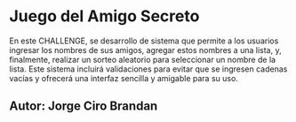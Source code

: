 <h1> Juego del Amigo Secreto </h1>
<p>
En este CHALLENGE, se desarrollo de sistema que permite a los usuarios ingresar los nombres de sus amigos, agregar estos nombres a una lista, y, finalmente, realizar un sorteo aleatorio para seleccionar un nombre de la lista. Este sistema incluirá validaciones para evitar que se ingresen cadenas vacías y ofrecerá una interfaz sencilla y amigable para su uso.
</p>
<h2> Autor: Jorge Ciro Brandan</h2>